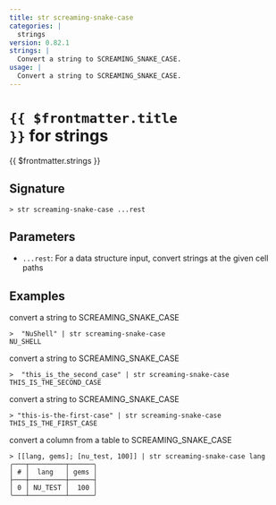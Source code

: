 ```yaml
---
title: str screaming-snake-case
categories: |
  strings
version: 0.82.1
strings: |
  Convert a string to SCREAMING_SNAKE_CASE.
usage: |
  Convert a string to SCREAMING_SNAKE_CASE.
---
```


# <code>{{ $frontmatter.title }}</code> for strings

<div class='command-title'>{{ $frontmatter.strings }}</div>

## Signature

```> str screaming-snake-case ...rest```

## Parameters

 -  `...rest`: For a data structure input, convert strings at the given cell paths

## Examples

convert a string to SCREAMING_SNAKE_CASE
```shell
>  "NuShell" | str screaming-snake-case
NU_SHELL
```

convert a string to SCREAMING_SNAKE_CASE
```shell
>  "this_is_the_second_case" | str screaming-snake-case
THIS_IS_THE_SECOND_CASE
```

convert a string to SCREAMING_SNAKE_CASE
```shell
> "this-is-the-first-case" | str screaming-snake-case
THIS_IS_THE_FIRST_CASE
```

convert a column from a table to SCREAMING_SNAKE_CASE
```shell
> [[lang, gems]; [nu_test, 100]] | str screaming-snake-case lang
╭───┬─────────┬──────╮
│ # │  lang   │ gems │
├───┼─────────┼──────┤
│ 0 │ NU_TEST │  100 │
╰───┴─────────┴──────╯

```
